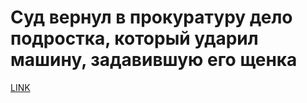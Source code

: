 # Суд вернул в прокуратуру дело подростка, который ударил машину, задавившую его щенка



[LINK](https://varlamov.ru/3587748.html)